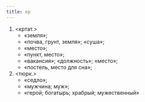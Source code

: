 ```yaml
---
title: ер
---
```


1. <кртат.>
    * «земля»;
    * «почва, грунт, земля»; «суша»;
    * «место»;
    * «пункт, место»;
    * «вакансия»; «должность»; «место»;
    * «постель, место для сна»;
2. <тюрк.>
    * «седло»;
    * «мужчина; муж»;
    * «герой; богатырь; храбрый; мужественный»
